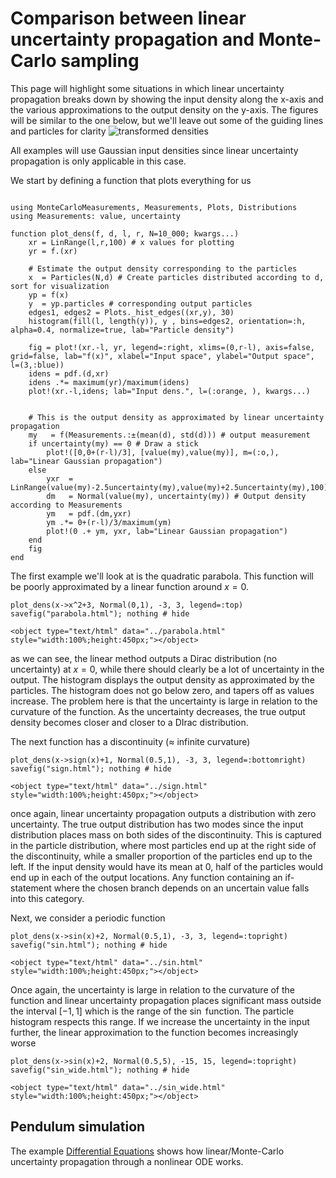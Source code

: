 
# Comparison between linear uncertainty propagation and Monte-Carlo sampling
This page will highlight some situations in which linear uncertainty propagation breaks down by showing the input density along the x-axis and the various approximations to the output density on the y-axis. The figures will be similar to the one below, but we'll leave out some of the guiding lines and particles for clarity
![transformed densities](assets/transformed_densities.svg)

All examples will use Gaussian input densities since linear uncertainty propagation is only applicable in this case.

We start by defining a function that plots everything for us

```@example comparison

using MonteCarloMeasurements, Measurements, Plots, Distributions
using Measurements: value, uncertainty

function plot_dens(f, d, l, r, N=10_000; kwargs...)
    xr = LinRange(l,r,100) # x values for plotting
    yr = f.(xr)

    # Estimate the output density corresponding to the particles
    x  = Particles(N,d) # Create particles distributed according to d, sort for visualization
    yp = f(x)
    y  = yp.particles # corresponding output particles
    edges1, edges2 = Plots._hist_edges((xr,y), 30)
    histogram(fill(l, length(y)), y , bins=edges2, orientation=:h, alpha=0.4, normalize=true, lab="Particle density")

    fig = plot!(xr.-l, yr, legend=:right, xlims=(0,r-l), axis=false, grid=false, lab="f(x)", xlabel="Input space", ylabel="Output space", l=(3,:blue))
    idens = pdf.(d,xr)
    idens .*= maximum(yr)/maximum(idens)
    plot!(xr.-l,idens; lab="Input dens.", l=(:orange, ), kwargs...)


    # This is the output density as approximated by linear uncertainty propagation
    my   = f(Measurements.:±(mean(d), std(d))) # output measurement
    if uncertainty(my) == 0 # Draw a stick
        plot!([0,0+(r-l)/3], [value(my),value(my)], m=(:o,), lab="Linear Gaussian propagation")
    else
        yxr  = LinRange(value(my)-2.5uncertainty(my),value(my)+2.5uncertainty(my),100)
        dm   = Normal(value(my), uncertainty(my)) # Output density according to Measurements
        ym   = pdf.(dm,yxr)
        ym .*= 0+(r-l)/3/maximum(ym)
        plot!(0 .+ ym, yxr, lab="Linear Gaussian propagation")
    end
    fig
end
```

The first example we'll look at is the quadratic parabola. This function will be poorly approximated by a linear function around $x=0$.
```@example comparison
plot_dens(x->x^2+3, Normal(0,1), -3, 3, legend=:top)
savefig("parabola.html"); nothing # hide
```

```@raw html
<object type="text/html" data="../parabola.html" style="width:100%;height:450px;"></object>
```
as we can see, the linear method outputs a Dirac distribution (no uncertainty) at $x=0$, while there should clearly be a lot of uncertainty in the output. The histogram displays the output density as approximated by the particles. The histogram does not go below zero, and tapers off as values increase. The problem here is that the uncertainty is large in relation to the curvature of the function. As the uncertainty decreases, the true output density becomes closer and closer to a DIrac distribution.


The next function has a discontinuity (≈ infinite curvature)
```@example comparison
plot_dens(x->sign(x)+1, Normal(0.5,1), -3, 3, legend=:bottomright)
savefig("sign.html"); nothing # hide
```

```@raw html
<object type="text/html" data="../sign.html" style="width:100%;height:450px;"></object>
```
once again, linear uncertainty propagation outputs a distribution with zero uncertainty. The true output distribution has two modes since the input distribution places mass on both sides of the discontinuity. This is captured in the particle distribution, where most particles end up at the right side of the discontinuity, while a smaller proportion of the particles end up to the left. If the input density would have its mean at 0, half of the particles would end up in each of the output locations. Any function containing an if-statement where the chosen branch depends on an uncertain value falls into this category.

Next, we consider a periodic function
```@example comparison
plot_dens(x->sin(x)+2, Normal(0.5,1), -3, 3, legend=:topright)
savefig("sin.html"); nothing # hide
```

```@raw html
<object type="text/html" data="../sin.html" style="width:100%;height:450px;"></object>
```
Once again, the uncertainty is large in relation to the curvature of the function and linear uncertainty propagation places significant mass outside the interval $[-1, 1]$ which is the range of the $\sin$ function. The particle histogram respects this range. If we increase the uncertainty in the input further, the linear approximation to the function becomes increasingly worse
```@example comparison
plot_dens(x->sin(x)+2, Normal(0.5,5), -15, 15, legend=:topright)
savefig("sin_wide.html"); nothing # hide
```

```@raw html
<object type="text/html" data="../sin_wide.html" style="width:100%;height:450px;"></object>
```

## Pendulum simulation
The example [Differential Equations](@ref) shows how linear/Monte-Carlo uncertainty propagation through a nonlinear ODE works.